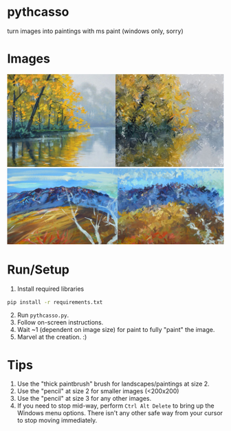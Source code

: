 # pythcasso
turn images into paintings with ms paint
(windows only, sorry)

# Images
![Image Comparison](https://raw.githubusercontent.com/sirbread/pythcasso/master/picture%20comparison.jpg)
![Image Comparison](https://raw.githubusercontent.com/sirbread/pythcasso/master/picture%20comparision%202.png)

# Run/Setup
1. Install required libraries
```bash
pip install -r requirements.txt
```
2. Run `pythcasso.py`.
3. Follow on-screen instructions.
4. Wait ~1 (dependent on image size) for paint to fully "paint" the image.
5. Marvel at the creation. :)

# Tips
1. Use the "thick paintbrush" brush for landscapes/paintings at size 2.
2. Use the "pencil" at size 2 for smaller images (<200x200)
3. Use the "pencil" at size 3 for any other images.
4. If you need to stop mid-way, perform `Ctrl Alt Delete` to bring up the Windows menu options. There isn't any other safe way from your cursor to stop moving immediately.



